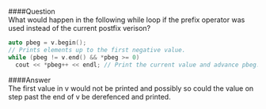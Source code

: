 ####Question  
What would happen in the following while loop if the prefix operator was used instead of the current postfix verison?  
```cpp
auto pbeg = v.begin();
// Prints elements up to the first negative value.
while (pbeg != v.end() && *pbeg >= 0)
  cout << *pbeg++ << endl; // Print the current value and advance pbeg.
```
####Answer  
The first value in v would not be printed and possibly so could the value on step past the end of v be derefenced and printed.  
